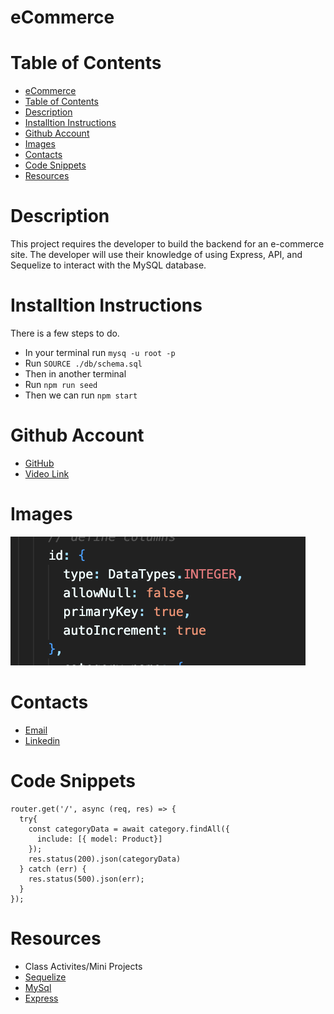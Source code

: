 # eCommerce

# Table of Contents
- [eCommerce](#ecommerce)
- [Table of Contents](#table-of-contents)
- [Description](#description)
- [Installtion Instructions](#installtion-instructions)
- [Github Account](#github-account)
- [Images](#images)
- [Contacts](#contacts)
- [Code Snippets](#code-snippets)
- [Resources](#resources)


# Description
This project requires the developer to build the backend for an e-commerce site. The developer will use their knowledge of using Express, API, and Sequelize to interact with the MySQL database.

# Installtion Instructions
There is a few steps to do.
- In your terminal run `mysq -u root -p`
- Run `SOURCE ./db/schema.sql`
- Then in another terminal
- Run `npm run seed`
- Then we can run `npm start`

# Github Account
- [GitHub](https://github.com/ashrean)
- [Video Link](./images/Untitled_%20Feb%207%202023%2012_00%20AM.webm)

# Images
![alt text](./images/Screenshot%202023-02-06%20at%209.39.20%20PM.png)

# Contacts
- [Email](sese.ashrean@gmail.com)
- [Linkedin](https://www.linkedin.com/in/ashleyrean/)

# Code Snippets
```
router.get('/', async (req, res) => {
  try{
    const categoryData = await category.findAll({
      include: [{ model: Product}]
    });
    res.status(200).json(categoryData)
  } catch (err) {
    res.status(500).json(err);
  }
});
```

# Resources
- Class Activites/Mini Projects
- [Sequelize](https://www.npmjs.com/package/sequelize)
- [MySql](https://www.npmjs.com/package/mysql2)
- [Express](https://www.npmjs.com/package/express)
